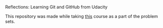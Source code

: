 Reflections:
Learning Git and GitHub from Udacity

This repository was made while taking [this](https://in.udacity.com/course/how-to-use-git-and-github--ud775) course as a
part of the problem sets.
